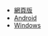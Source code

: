 - [網頁版](https://www.sk5s.cyou/alsoweather/)
- [Android](https://github.com/sk5s/alsoweather/releases)
- [Windows](https://github.com/sk5s/alsoweather/releases)